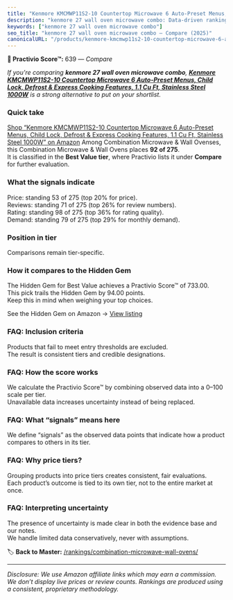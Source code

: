```yaml
---
title: "Kenmore KMCMWP11S2-10 Countertop Microwave 6 Auto-Preset Menus, Child Lock, Defrost & Express Cooking Features, 1.1 Cu Ft, Stainless Steel 1000W"
description: "kenmore 27 wall oven microwave combo: Data-driven ranking using the Practivio Score™. Positioned by quality, value, demand, findability, momentum."
keywords: ["kenmore 27 wall oven microwave combo"]
seo_title: "kenmore 27 wall oven microwave combo — Compare (2025)"
canonicalURL: "/products/kenmore-kmcmwp11s2-10-countertop-microwave-6-auto-preset-menus-child-lock-defrost-express-cooking-features-11-cu-ft-stainless-steel-1000w-B0CKX6CW11/"
---
```


**🛒 Practivio Score™:** 639 — _Compare_


*If you're comparing **kenmore 27 wall oven microwave combo**, **[Kenmore KMCMWP11S2-10 Countertop Microwave 6 Auto-Preset Menus, Child Lock, Defrost & Express Cooking Features, 1.1 Cu Ft, Stainless Steel 1000W](https://www.amazon.com/dp/B0CKX6CW11?tag=practivio-20)** is a strong alternative to put on your shortlist.*
### Quick take
[Shop “Kenmore KMCMWP11S2-10 Countertop Microwave 6 Auto-Preset Menus, Child Lock, Defrost & Express Cooking Features, 1.1 Cu Ft, Stainless Steel 1000W” on Amazon](https://www.amazon.com/dp/B0CKX6CW11?tag=practivio-20)
Among Combination Microwave & Wall Ovenses, this Combination Microwave & Wall Ovens places **92 of 275**.  
It is classified in the **Best Value tier**, where Practivio lists it under **Compare** for further evaluation.

### What the signals indicate
Price: standing 53 of 275 (top 20% for price).  
Reviews: standing 71 of 275 (top 26% for review numbers).  
Rating: standing 98 of 275 (top 36% for rating quality).  
Demand: standing 79 of 275 (top 29% for monthly demand).

### Position in tier
Comparisons remain tier-specific.

### How it compares to the Hidden Gem
The Hidden Gem for Best Value achieves a Practivio Score™ of 733.00.  
This pick trails the Hidden Gem by 94.00 points.  
Keep this in mind when weighing your top choices.  

See the Hidden Gem on Amazon → [View listing](https://www.amazon.com/dp/B0DY11H2PJ?tag=practivio-20)

### FAQ: Inclusion criteria
Products that fail to meet entry thresholds are excluded.  
The result is consistent tiers and credible designations.

### FAQ: How the score works
We calculate the Practivio Score™ by combining observed data into a 0–100 scale per tier.  
Unavailable data increases uncertainty instead of being replaced.

### FAQ: What “signals” means here
We define “signals” as the observed data points that indicate how a product compares to others in its tier.

### FAQ: Why price tiers?
Grouping products into price tiers creates consistent, fair evaluations.  
Each product’s outcome is tied to its own tier, not to the entire market at once.

### FAQ: Interpreting uncertainty
The presence of uncertainty is made clear in both the evidence base and our notes.  
We handle limited data conservatively, never with assumptions.

<!-- Missing template for Compare/CompareWithinPriceClass -->


🏷️ **Back to Master:** [/rankings/combination-microwave-wall-ovens/](/rankings/combination-microwave-wall-ovens/)

---
_Disclosure: We use Amazon affiliate links which may earn a commission. We don’t display live prices or review counts. Rankings are produced using a consistent, proprietary methodology._
